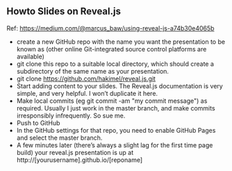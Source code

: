 ## Howto Slides on Reveal.js

Ref: https://medium.com/@marcus_baw/using-reveal-js-a74b30e4065b

- create a new GitHub repo with the name you want the presentation to be known as (other online Git-integrated source control platforms are available)
- git clone this repo to a suitable local directory, which should create a subdirectory of the same name as your presentation.
- git clone https://github.com/hakimel/reveal.js.git
- Start adding content to your slides. The Reveal.js documentation is very simple, and very helpful. I won’t duplicate it here.
- Make local commits (eg git commit -am "my commit message") as required. Usually I just work in the master branch, and make commits irresponsibly infrequently. So sue me.
- Push to GitHub
- In the GitHub settings for that repo, you need to enable GitHub Pages and select the master branch.
- A few minutes later (there’s always a slight lag for the first time page build) your reveal.js presentation is up at http://[yourusername].github.io/[reponame]
